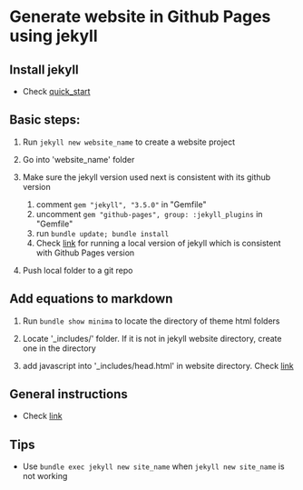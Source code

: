 # Generate website in Github Pages using jekyll

## Install jekyll

- Check [quick_start](https://jekyllrb.com/docs/quickstart/)

## Basic steps:

1. Run `jekyll new website_name` to create a website project

2. Go into 'website_name' folder

3. Make sure the jekyll version used next is consistent with its
   github version

   1. comment `gem "jekyll", "3.5.0"` in "Gemfile"
   2. uncomment `gem "github-pages", group: :jekyll_plugins` in "Gemfile"
   3. run `bundle update; bundle install`
   4. Check [link](https://github.com/github/pages-gem) for running a
      local version of jekyll which is consistent with Github Pages
      version

4. Push local folder to a git repo


## Add equations to markdown

1. Run `bundle show minima` to locate the directory of theme html
   folders

2. Locate '_includes/' folder. If it is not in jekyll website
   directory, create one in the directory

3. add javascript into '_includes/head.html' in website
   directory. Check
   [link](http://csega.github.io/mypost/2017/03/28/how-to-set-up-mathjax-on-jekyll-and-github-properly.html)


## General instructions

- Check
  [link](https://help.github.com/articles/using-jekyll-as-a-static-site-generator-with-github-pages/)


## Tips

- Use `bundle exec jekyll new site_name` when `jekyll new site_name`
is not working


